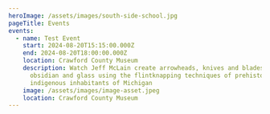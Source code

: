 ```yaml
---
heroImage: /assets/images/south-side-school.jpg
pageTitle: Events
events:
  - name: Test Event
    start: 2024-08-20T15:15:00.000Z
    end: 2024-08-20T18:00:00.000Z
    location: Crawford County Museum
    description: Watch Jeff McLain create arrowheads, knives and blades from flint,
      obsidian and glass using the flintknapping techniques of prehistoric
      indigenous inhabitants of Michigan
    image: /assets/images/image-asset.jpeg
    location: Crawford County Museum
---
```

